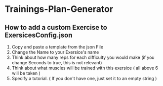 # Trainings-Plan-Generator

## How to add a custom  Exercise to ExersicesConfig.json
1. Copy and paste a template from the json File
2. Change the Name to your Exersice's name
3. Think about how many reps for each difficulty you would make (if you change Seconds to true, this is not relevant)
4. Think about what muscles will be trained with this exersice ( all above 6 will be taken )
5. Specify a tutorial. ( If you don't have one, just set it to an empty string )
